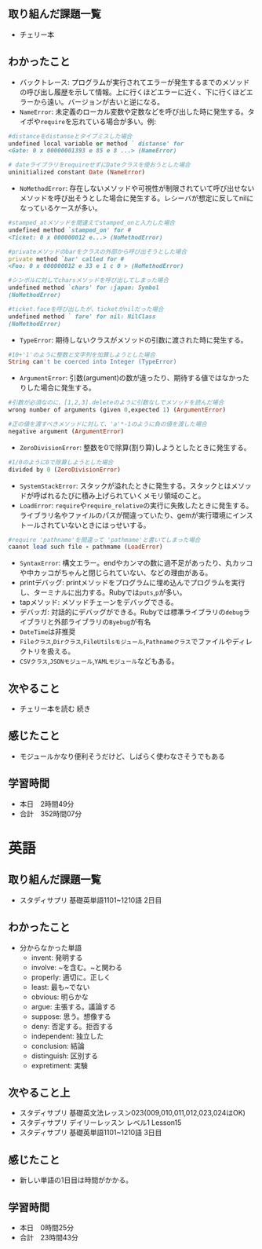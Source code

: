 ## 取り組んだ課題一覧
- チェリー本
## わかったこと
- バックトレース: プログラムが実行されてエラーが発生するまでのメソッドの呼び出し履歴を示して情報。上に行くほどエラーに近く、下に行くほどエラーから遠い。バージョンが古いと逆になる。
- `NameError`: 未定義のローカル変数や定数などを呼び出した時に発生する。タイポや`require`を忘れている場合が多い。例:
```ruby
#distanceをdistanseとタイプミスした場合
undefined local variable or method ` distanse' for
<Gate: 0 x 00000001393 e 85 e 8 ...> (NameError)
```
```ruby
# dateライブラリをrequireせずにDateクラスを使おうとした場合 
uninitialized constant Date (NameError)
```
- `NoMethodError`: 存在しないメソッドや可視性が制限されていて呼び出せないメソッドを呼び出そうとした場合に発生する。レシーバが想定に反してnilになっているケースが多い。
```ruby
#stamped_atメソッドを間違えてstamped_onと入力した場合
undefined method `stamped_on' for #
<Ticket: 0 x 000000012 e...> (NoMethodError)
```
```ruby
#privateメソッドのbarをクラスの外部から呼び出そうとした場合
private method `bar' called for #
<Foo: 0 x 000000012 e 33 e 1 c 0 > (NoMethodError)
```
```ruby
#シンボルに対してcharsメソッドを呼び出してしまった場合
undefined method `chars' for :japan: Symbol 
(NoMethodError)
```
```ruby
#ticket.faceを呼び出したが、ticketがnilだった場合
undefined method ` fare' for nil: NilClass 
(NoMethodError)
```
- `TypeError`: 期待しないクラスがメソッドの引数に渡された時に発生する。
```ruby
#10+'1'のように整数と文字列を加算しようとした場合
String can't be coerced into Integer (TypeError)
```
- `ArgumentError`: 引数(argument)の数が違ったり、期待する値ではなかったりした場合に発生する。
```ruby
#引数が必須なのに、[1,2,3].deleteのように引数なしでメソッドを読んだ場合
wrong number of arguments (given 0,expected 1) (ArgumentError)
```
```ruby
#正の値を渡すべきメソッドに対して、'a'*-1のように負の値を渡した場合
negative argument (ArgumentError)
```
- `ZeroDivisionError`: 整数を0で除算(割り算)しようとしたときに発生する。
```ruby
#1/0のように0で除算しようとした場合
divided by 0 (ZeroDivisionError)
```
- `SystemStackError`: スタックが溢れたときに発生する。スタックとはメソッドが呼ばれるたびに積み上げられていくメモリ領域のこと。
- `LoadError`: `require`や`require_relative`の実行に失敗したときに発生する。ライブラリ名やファイルのパスが間違っていたり、gemが実行環境にインストールされていないときにはっせいする。
```ruby
#require 'pathname'を間違って 'pathmame'と書いてしまった場合
caanot load such file - pathmame (LoadError)
```
- `SyntaxError`: 構文エラー。endやカンマの数に過不足があったり、丸カッコや中カッコがちゃんと閉じられていない、などの理由がある。
- printデバッグ: printメソッドをプログラムに埋め込んでプログラムを実行し、ターミナルに出力する。Rubyでは`puts`,`p`が多い。
- tapメソッド: メソッドチェーンをデバッグできる。
- デバッガ: 対話的にデバッグができる。Rubyでは標準ライブラリの`debug`ライブラリと外部ライブラリの`Byebug`が有名
- `DateTime`は非推奨
- `Fileクラス`,`Dirクラス`,`FileUtilsモジュール`,`Pathnameクラス`でファイルやディレクトリを扱える。
- `CSVクラス`,`JSONモジュール`,`YAMLモジュール`などもある。
## 次やること
- チェリー本を読む 続き
## 感じたこと
- モジュールかなり便利そうだけど、しばらく使わなさそうでもある
## 学習時間
- 本日　2時間49分
- 合計　352時間07分


# 英語
## 取り組んだ課題一覧
- スタディサプリ 基礎英単語1101~1210語 2日目
## わかったこと
- 分からなかった単語
    - invent: 発明する
    - involve: ~を含む。~と関わる
    - properly: 適切に。正しく
    - least: 最も~でない
    - obvious: 明らかな
    - argue: 主張する。議論する
    - suppose: 思う。想像する
    - deny: 否定する。拒否する
    - independent: 独立した
    - conclusion: 結論
    - distinguish: 区別する
    - expretiment: 実験
## 次やること上
- スタディサプリ 基礎英文法レッスン023(009,010,011,012,023,024はOK)
- スタディサプリ デイリーレッスン レベル1 Lesson15
- スタディサプリ 基礎英単語1101~1210語 3日目
## 感じたこと
- 新しい単語の1日目は時間がかかる。
## 学習時間
- 本日　0時間25分
- 合計　23時間43分